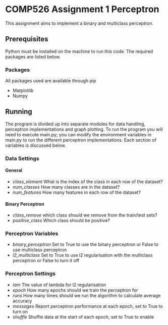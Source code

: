 # COMP526 Assignment 1 Perceptron

This assignment aims to implement a binary and multiclass perceptron.

## Prerequisites

Python must be installed on the machine to run this code. The required packages are listed below.

### Packages

All packages used are available through pip

* Matplotlib
* Numpy

## Running

The program is divided up into separate modules for data handling, perceptron implementations and graph plotting. To run the program you will need to execute main.py; you can modify the environment variables in main.py to run the different perceptron implementations. Each section of variables is discussed below.

### Data Settings
#### General
* *class_element* What is the index of the class in each row of the dataset?
* *num_classes* How many classes are in the dataset? 
* *num_features* How many features in each row of the dataset?

#### Binary Perceptron
* *class_remove* which class should we remove from the train/test sets?
* *positive_class* Which class should be positive?

### Perceptron Variables
* *binary_perceptron* Set to True to use the binary perceptron or False to use multiclass perceptron
* *l2_multiclass* Set to True to use l2 regularisation with the multiclass perceptron or False to turn it off

### Perceptron Settings
* *lam* The value of lambda for l2 regularisation
* *epoch* How many epochs should we train the perceptron for
* *runs* How many times should we run the algorithm to calculate average accuracy
* *messages* Report perceptron performance at each epoch, set to True to turn on
* *shuffle* Shuffle data at the start of each epoch, set to True to enable